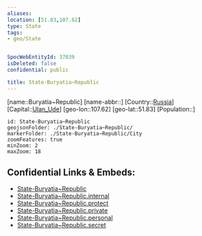```yaml
---
aliases: 
location: [51.83,107.62]
type: State
tags:
- geo/State


SpocWebEntityId: 37039
isDeleted: false
confidential: public

title: State-Buryatia~Republic
---
```

[name::Buryatia~Republic]
[name-abbr::]
[Country::[Russia](geo/Continent/Europe/Russia.md)]
[Capital::[Ulan_Ude](geo/Continent/Europe/Russia/City/Ulan_Ude.md)]
[geo-lon::107.62]
[geo-lat::51.83]
[Population::]



```leaflet
id: State-Buryatia~Republic
geojsonFolder: ./State-Buryatia~Republic/
markerFolder: ./State-Buryatia~Republic/City
zoomFeatures: true 
minZoom: 2 
maxZoom: 18
```


## Confidential Links & Embeds: 
- [State-Buryatia~Republic](../../../../../../_public/geo/Continent/Europe/Russia/State/State-Buryatia~Republic.md) 
- [State-Buryatia~Republic.internal](../../../../../../_internal/geo/Continent/Europe/Russia/State/State-Buryatia~Republic.internal.md) 
- [State-Buryatia~Republic.protect](../../../../../../_protect/geo/Continent/Europe/Russia/State/State-Buryatia~Republic.protect.md) 
- [State-Buryatia~Republic.private](../../../../../../_private/geo/Continent/Europe/Russia/State/State-Buryatia~Republic.private.md) 
- [State-Buryatia~Republic.personal](../../../../../../_personal/geo/Continent/Europe/Russia/State/State-Buryatia~Republic.personal.md) 
- [State-Buryatia~Republic.secret](../../../../../../_secret/geo/Continent/Europe/Russia/State/State-Buryatia~Republic.secret.md) 

